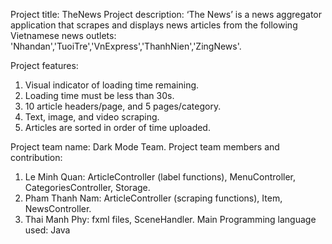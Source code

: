 Project title: TheNews
Project description: ‘The News’ is a news aggregator application that scrapes and displays news articles from the following Vietnamese news outlets: 'Nhandan','TuoiTre','VnExpress','ThanhNien','ZingNews'.

Project features:
  1. Visual indicator of loading time remaining.
  2. Loading time must be less than 30s.
  3. 10 article headers/page, and 5 pages/category.
  4. Text, image, and video scraping.
  5. Articles are sorted in order of time uploaded.

Project team name: Dark Mode Team.
Project team members and contribution:
  1. Le Minh Quan: ArticleController (label functions), MenuController, CategoriesController, Storage.
  2. Pham Thanh Nam: ArticleController (scraping functions), Item, NewsController.
  3. Thai Manh Phy: fxml files, SceneHandler.
Main Programming language used: Java
